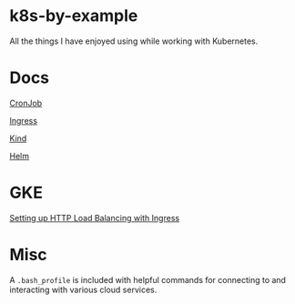 # k8s-by-example
All the things I have enjoyed using while working with Kubernetes.

# Docs
[CronJob](https://kubernetes.io/docs/tasks/job/automated-tasks-with-cron-jobs/)

[Ingress](https://kubernetes.io/docs/concepts/services-networking/ingress/)

[Kind](https://kind.sigs.k8s.io/)

[Helm](https://helm.sh/docs/)

# GKE
[Setting up HTTP Load Balancing with Ingress](https://cloud.google.com/kubernetes-engine/docs/tutorials/http-balancer)

# Misc
A `.bash_profile` is included with helpful commands for connecting to and interacting with various cloud services. 
